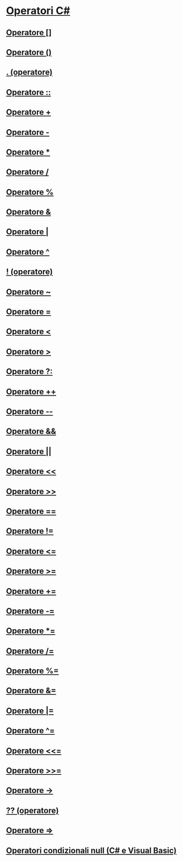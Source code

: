 # [Operatori C#](index.md)
## [Operatore []](index-operator.md)
## [Operatore ()](invocation-operator.md)
## [. (operatore)](member-access-operator.md)
## [Operatore ::](namespace-alias-qualifer.md)
## [Operatore +](addition-operator.md)
## [Operatore -](subtraction-operator.md)
## [Operatore *](multiplication-operator.md)
## [Operatore /](division-operator.md)
## [Operatore %](modulus-operator.md)
## [Operatore &](and-operator.md)
## [Operatore |](or-operator.md)
## [Operatore ^](xor-operator.md)
## [! (operatore)](logical-negation-operator.md)
## [Operatore ~](bitwise-complement-operator.md)
## [Operatore =](assignment-operator.md)
## [Operatore <](less-than-operator.md)
## [Operatore >](greater-than-operator.md)
## [Operatore ?:](conditional-operator.md)
## [Operatore ++](increment-operator.md)
## [Operatore --](decrement-operator.md)
## [Operatore &&](conditional-and-operator.md)
## [Operatore ||](conditional-or-operator.md)
## [Operatore <<](left-shift-operator.md)
## [Operatore >>](right-shift-operator.md)
## [Operatore ==](equality-comparison-operator.md)
## [Operatore !=](not-equal-operator.md)
## [Operatore <=](less-than-equal-operator.md)
## [Operatore >=](greater-than-equal-operator.md)
## [Operatore +=](addition-assignment-operator.md)
## [Operatore -=](subtraction-assignment-operator.md)
## [Operatore *=](multiplication-assignment-operator.md)
## [Operatore /=](division-assignment-operator.md)
## [Operatore %=](modulus-assignment-operator.md)
## [Operatore &=](and-assignment-operator.md)
## [Operatore |=](or-assignment-operator.md)
## [Operatore ^=](xor-assignment-operator.md)
## [Operatore <<=](left-shift-assignment-operator.md)
## [Operatore >>=](right-shift-assignment-operator.md)
## [Operatore ->](dereference-operator.md)
## [?? (operatore)](null-conditional-operator.md)
## [Operatore =>](lambda-operator.md)
## [Operatori condizionali null (C# e Visual Basic)](null-conditional-operators.md)
